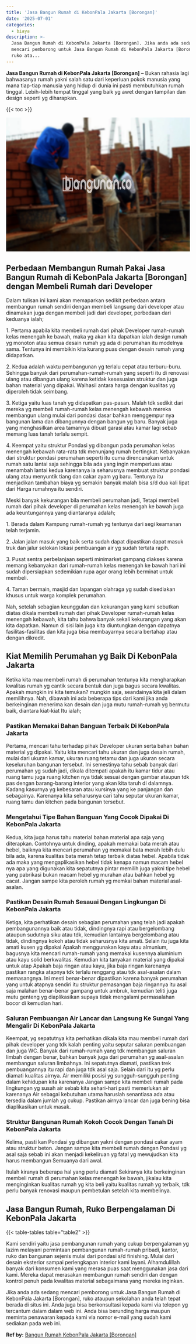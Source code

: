 ```yaml
---
title: 'Jasa Bangun Rumah di KebonPala Jakarta [Borongan]'
date: '2025-07-01'
categories:
  - biaya
description: >-
  Jasa Bangun Rumah di KebonPala Jakarta [Borongan]. Jika anda ada sedang
  mencari pemborong untuk Jasa Bangun Rumah di KebonPala Jakarta [Borongan],
  ruko ata...
---
```


**Jasa Bangun Rumah di KebonPala Jakarta \[Borongan\]** – Bukan rahasia lagi bahwasanya rumah yakni salah satu dari keperluan pokok manusia yang mana tiap-tiap manusia yang hidup di dunia ini pasti membutuhkan rumah tinggal. Lebih-lebih tempat tinggal yang baik yg awet dengan tampilan dan design seperti yg diharapkan.

{{< toc >}}

![Jasa Bangun Rumah di KebonPala Jakarta [Borongan]](/images/borong-bangunan-41.png)

## Perbedaan Membangun Rumah Pakai Jasa Bangun Rumah di KebonPala Jakarta \[Borongan\] dengan Membeli Rumah dari Developer

Dalam tulisan ini kami akan memaparkan sedikit perbedaan antara membangun rumah sendiri dengan membeli langsung dari developer atau dinamakan juga dengan membeli jadi dari developer, perbedaan dari keduanya ialah;

1\. Pertama apabila kita membeli rumah dari pihak Developer rumah-rumah kelas menengah ke bawah, maka yg akan kita dapatkan ialah design rumah yg monoton atau semua desain rumah yg ada di perumahan itu modelnya sama. Tentunya ini membikin kita kurang puas dengan desain rumah yang didapatkan.

2\. Kedua adalah waktu pembangunan yg terlalu cepat atau terburu-buru. Sehingga banyak dari perumahan-rumah-rumah yang seperti itu di renovasi ulang atau dibangun ulang karena ketidak kesesuaian struktur dan juga bahan material yang dipakai. Walhasil antara harga dengan kualitas yg diperoleh tidak seimbang.

3\. Ketiga yaitu luas tanah yg didapatkan pas-pasan. Malah tdk sedikit dari mereka yg membeli rumah-rumah kelas menengah kebawah mereka membangun ulang mulai dari pondasi dasar bahkan menggempur nya bangunan lama dan dibangunnya dengan bangun yg baru. Banyak juga yang menghasilkan area tamannya dibuat garasi atau kamar lagi sebab memang luas tanah terlalu sempit.

4\. Keempat yaitu struktur Pondasi yg dibangun pada perumahan kelas menengah kebawah rata-rata tdk menunjang rumah bertingkat. Kebanyakan dari struktur pondasi perumahan seperti itu cuma direncanakan untuk rumah satu lantai saja sehingga bila ada yang ingin memperluas atau menambah lantai kedua karenanya ia seharusnya membuat struktur pondasi ulang atau menyuntik tiang dan cakar ayam yg baru. Tentunya itu menjadikan tambahan biaya yg semakin banyak malah bisa s/d dua kali lipat dari Harga rumahnya itu sendiri.

Meski banyak kekurangan bila membeli perumahan jadi, Tetapi membeli rumah dari pihak developer di perumahan kelas menengah ke bawah juga ada keuntungannya yang diantaranya adalah;

1\. Berada dalam Kampung rumah-rumah yg tentunya dari segi keamanan telah terjamin.

2\. Jalan jalan masuk yang baik serta sudah dapat dipastikan dapat masuk truk dan jalur selokan lokasi pembuangan air yg sudah tertata rapih.

3\. Pusat sentra perbelanjaan seperti minimarket gampang diakses karena memang kebanyakan dari rumah-rumah kelas menengah ke bawah hari ini sudah dipersiapkan sedemikian rupa agar orang lebih berminat untuk membeli.

4\. Taman bermain, masjid dan lapangan olahraga yg sudah disediakan khusus untuk warga komplek perumahan.

Nah, setelah sebagian keunggulan dan kekurangan yang kami sebutkan diatas dikala membeli rumah dari pihak Developer rumah-rumah kelas menengah kebawah, kita tahu bahwa banyak sekali kekurangan yang akan kita dapatkan. Namun di sisi lain juga kita diuntungkan dengan dapatnya fasilitas-fasilitas dan kita juga bisa membayarnya secara bertahap atau dengan dikredit.

## Kiat Memilih Perumahan yg Baik Di KebonPala Jakarta

Ketika kita mau membeli rumah di perumahan tentunya kita mengharapkan kwalitas rumah yg cantik secara bentuk dan juga bagus secara kwalitas. Apakah mungkin ini kita temukan? mungkin saja, seandainya kita jeli dalam memilihnya. Nah, dibawah ini ada beberapa tips dari kami jika anda berkeinginan menerima kan desain dan juga mutu rumah-rumah yg bermutu baik, diantara kiat-kiat Itu ialah;

### Pastikan Memakai Bahan Banguan Terbaik Di KebonPala Jakarta

Pertama, mencari tahu terhadap pihak Developer ukuran serta bahan bahan material yg dipakai. Yaitu kita mencari tahu ukuran dan juga desain rumah, mulai dari ukuran kamar, ukuran ruang tetamu dan juga ukuran secara keseluruhan bangunan tersebut. Ini semestinya tahu sebab banyak dari perumahan yg sudah jadi, dikala ditempati apakah itu kamar tidur atau ruang tamu juga ruang kitchen nya tidak sesuai dengan gambar ataupun tdk pas dengan barang-barang interior yang akan kita taruh di dalamnya. Kadang kasurnya yg kebesaran atau kursinya yang ke panjangan dan sebagainya. Karenanya kita seharusnya cari tahu seputar ukuran kamar, ruang tamu dan kitchen pada bangunan tersebut.

### Mengetahui Tipe Bahan Banguan Yang Cocok Dipakai Di KebonPala Jakarta

Kedua, kita juga harus tahu material bahan material apa saja yang diterapkan. Contohnya untuk dinding, apakah memakai bata merah atau hebel, baiknya kita mencari perumahan yg memakai bata merah lebih dulu bila ada, karena kualitas bata merah tetap terbaik diatas hebel. Apabila tidak ada maka yang mengaplikasikan hebel tidak kenapa namun macam hebel nya apa yang digunakan kita sepatutnya pintar memilih juga yakni tipe hebel yang pabrikasi bukan macam hebel yg murahan atau bahkan hebel yg cacat. Jangan sampe kita peroleh rumah yg memkai bahan material asal-asalan.

### Pastikan Desain Rumah Sesauai Dengan Lingkungan Di KebonPala Jakarta

Ketiga, kita perhatikan desain sebagian perumahan yang telah jadi apakah pembangunannya baik atau tidak, dindingnya rapi atau bergelombang ataupun sudutnya siku atau tdk, kemudian lantainya bergelombang atau tidak, dindingnya kokoh atau tidak seharusnya kita amati. Selain itu juga kita amati kusen yg dipakai Apakah menggunakan kayu atau almunium, bagusnya kita mencari rumah-rumah yang memakai kusennya aluminium atau kayu solid berkwalitas. Kemudian kita tanyakan material yang dipakai untuk atap Apakah baja ringan atau kayu, jika baja ringan karenanya pastikan rangka atapnya tdk terlalu renggang atau tdk asal-asalan dalam memasangnya. Ini mesti benar-benar dipastikan karena banyak perumahan yang untuk atapnya sendiri itu struktur pemasangan baja ringannya itu asal saja malahan benar-benar gampang untuk ambruk, kemudian teliti juga mutu genteng yg diaplikasikan supaya tidak mengalami permasalahan bocor di kemudian hari.

### Saluran Pembuangan Air Lancar dan Langsung Ke Sungai Yang Mengalir Di KebonPala Jakarta

Keempat, yg sepatutnya kita perhatikan dikala kita mau membeli rumah dari pihak developer yang tdk kalah penting yaitu seputar saluran pembuangan dan juga WC. Banyak dari rumah-rumah yang tdk membangun saluran limbah dengan benar, bahkan banyak juga dari perumahan yg asal-asalan membangun saluran limbahnya. Ini sepatutnya diamati, pastikan trek pembuangannya itu rapi dan juga tdk asal saja. Selain dari itu yg perlu diamati kualitas airnya. Air memiliki posisi yg sungguh-sungguh penting dalam kehidupan kita karenanya Jangan sampe kita membeli rumah pada lingkungan yg susah air sebab kita sehari-hari pasti memerlukan air karenanya Air sebagai kebutuhan utama haruslah senantiasa ada atau tersedia dalam jumlah yg cukup. Pastikan airnya lancar dan juga bening bisa diaplikasikan untuk masak.

### Struktur Bangunan Rumah Kokoh Cocok Dengan Tanah Di KebonPala Jakarta

Kelima, pasti kan Pondasi yg dibangun yakni dengan pondasi cakar ayam atau struktur beton. Jangan sampe kita membeli rumah dengan Pondasi yg asal saja sebab ini akan menjadi kekeliruan yg fatal yg mewujudkan kita harus membangun Semuanya dari awal.

Itulah kiranya beberapa hal yang perlu diamati Sekiranya kita berkeinginan membeli rumah di perumahan kelas menengah ke bawah, jikalau kita menginginkan kualitas rumah yg kita beli yaitu kualitas rumah yg terbaik, tdk perlu banyak renovasi maupun pembetulan setelah kita membelinya.

## Jasa Bangun Rumah, Ruko Berpengalaman Di KebonPala Jakarta

{{< table-tables table="table2" >}}

Kami sendiri yaitu jasa pembangunan rumah yang cukup berpengalaman yg lazim melayani permintaan pembangunan rumah-rumah pribadi, kantor, ruko dan bangunan sejenis mulai dari pondasi s/d finishing. Mulai dari desain eksterior sampai perlengkapan interior kami layani. Alhamdulillah banyak dari konsumen kami yang merasa puas saat menggunakan jasa dari kami. Mereka dapat merasakan membangun rumah sendiri dan dengan kontrol penuh pada kwalitas material sebagaimana yang mereka inginkan.

Jika anda ada sedang mencari pemborong untuk Jasa Bangun Rumah di KebonPala Jakarta \[Borongan\], ruko ataupun sekolahan anda telah tepat berada di situs ini. Anda juga bisa berkonsultasi kepada kami via telepon yg tercantum dalam dalam web ini. Anda bisa berunding harga maupun meminta penawaran kepada kami via nomor e-mail yang sudah kami sediakan pada web ini.

**Ref by:** [Bangun Rumah KebonPala Jakarta [Borongan]](https://id.wikipedia.org/wiki/Bangun)
